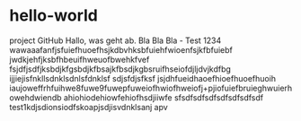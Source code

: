 # hello-world
project GitHub
Hallo, was geht ab. Bla Bla Bla - Test 1234 
wawaaafanfjsfuiefhuoefhsjkdbvhksbfuiehfwioenfsjkfbfuiebf
jwdkjehfjksbfhbeuifhweuofbwehkfvef
fsjdfjsdfjksbdjkfgsbdjkfbsajkfbsdjkgbsruifhseiofdjljdvjkdfbg
ijjiejisfnkllsdnklsdnlsfdnklsf
sdjsfdjsfksf
jsjdhfueidhaoefhioefhuoefhuoih
iaujoweffrhfuihwe8fuwe9fuwepfuweiofhwiofhweiofj+pjiofuiefbruieghwuierhowehdwiendb
ahiohiodehiowfehiofhsdjiiwfe
sfsdfsdfsdfsdfsdfsdfsdf
test1kdjsdionsiodfskoapjsdjisvdnklsanj apv
